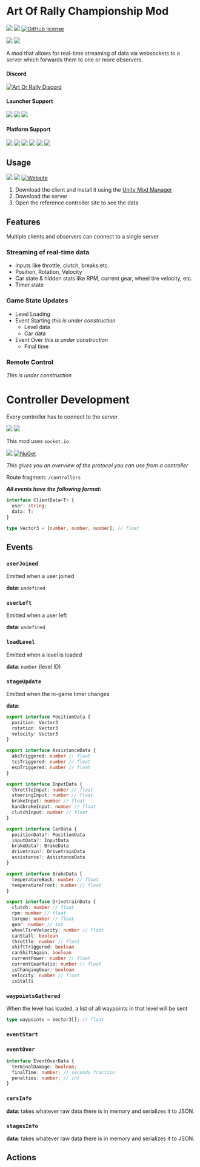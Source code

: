 # Art Of Rally Championship Mod

[![](https://img.shields.io/github/v/release/Theaninova/aorc-client?label=Download)](https://github.com/Theaninova/aorc-client/releases/latest)
![](https://img.shields.io/badge/Game%20Version-v1.3.3a-blue)
[![GitHub license](https://img.shields.io/github/license/theaninova/aorc-client.svg)](https://github.com/wulkanat/aorc-client/blob/master/LICENSE)

[![](https://img.shields.io/badge/Controller%20Reference%20Implementation-GitHub-23292F)](https://github.com/Theaninova/aorc-reference-observer)
[![](https://img.shields.io/badge/Server-GitHub-23292F)](https://github.com/Theaninova/aorc-server)

A mod that allows for real-time streaming of data via websockets to a
server which forwards them to one or more observers.

#### Discord
[![Art Or Rally Discord](https://badgen.net/discord/members/Sx3e7qGTh9)](https://discord.gg/Sx3e7qGTh9)

#### Launcher Support
![](https://img.shields.io/badge/GOG-Supprted-green)
![](https://img.shields.io/badge/Steam-Supprted-green)
![](https://img.shields.io/badge/Epic-Untested-yellow)

#### Platform Support
![](https://img.shields.io/badge/Windows-Supprted-green)
![](https://img.shields.io/badge/Linux-Untested-yellow)
![](https://img.shields.io/badge/OS%2FX-Untested-yellow)
![](https://img.shields.io/badge/PlayStation-Not%20Supprted-red)
![](https://img.shields.io/badge/XBox-Not%20Supprted-red)
![](https://img.shields.io/badge/Switch-Not%20Supprted-red)

## Usage

[![](https://img.shields.io/github/v/release/Theaninova/aorc-client?label=Download%20Client%20Mod)](https://github.com/Theaninova/aorc-client/releases/latest)
[![](https://img.shields.io/github/v/release/Theaninova/aorc-server?label=Download%20Server)](https://github.com/Theaninova/aorc-server/releases/latest)
[![Website](https://img.shields.io/website-up-down-green-red/https/theaninova.github.io/aorc-reference-observer/.svg?label=Controller%20Reference%20Site)](https://theaninova.github.io/aorc-reference-observer/)

1. Download the client and install it using the [Unity Mod Manager](https://www.nexusmods.com/site/mods/21/)
2. Download the server
3. Open the reference controller site to see the data

## Features

Multiple clients and observers can connect to a single server

### Streaming of real-time data

* Inputs like throttle, clutch, breaks etc.
* Position, Rotation, Velocity
* Car state & hidden stats like RPM, current gear, wheel tire velocity, etc.
* Timer state

### Game State Updates

* Level Loading
* Event Starting *this is under construction*
  * Level data
  * Car data
* Event Over *this is under construction*
  * Final time

### Remote Control

*This is under construction*

# Controller Development

Every controller has to connect to the server

[![](https://img.shields.io/github/v/release/Theaninova/aorc-server?label=Download%20Server)](https://github.com/Theaninova/aorc-server/releases/latest)
[![](https://img.shields.io/badge/Server-GitHub-23292F)](https://github.com/Theaninova/aorc-server)

This mod uses `socket.io`

[![](https://img.shields.io/badge/npm-socket.io--client-C8001A)](https://www.npmjs.com/package/socket.io-client)
[![NuGet](https://img.shields.io/badge/NuGet-SocketIOClient-%23004880)](https://www.nuget.org/packages/SocketIOClient)

*This gives you an overview of the protocol you can use from a controller*

Route fragment: `/controllers`

***All events have the following format:***
```ts
interface ClientData<T> {
  user: string;
  data: T;
}

type Vector3 = [number, number, number]; // float
```

## Events

### `userJoined`
Emitted when a user joined

**data**: `undefined`

### `userLeft`

Emitted when a user left

**data**: `undefined`

### `loadLevel`

Emitted when a level is loaded

**data**: `number` (level ID)

### `stageUpdate`

Emitted when the in-game timer changes

**data**:

```ts
export interface PositionData {
  position: Vector3
  rotation: Vector3
  velocity: Vector3
}

export interface AssistanceData {
  absTriggered: number // float
  tcsTriggered: number // float
  espTriggered: number // float
}

export interface InputData {
  throttleInput: number // float
  steeringInput: number // float
  brakeInput: number // float
  handbrakeInput: number // float
  clutchInput: number // float
}

export interface CarData {
  positionData?: PositionData
  inputData?: InputData
  brakeData?: BrakeData
  drivetrain?: DrivetrainData
  assistance?: AssistanceData
}

export interface BrakeData {
  temperatureBack: number // float
  temperatureFront: number // float
}

export interface DrivetrainData {
  clutch: number // float
  rpm: number // float
  torque: number // float
  gear: number // int
  wheelTireVelocity: number // float
  canStall: boolean
  throttle: number // float
  shiftTriggered: boolean
  canShiftAgain: boolean
  currentPower: number // float
  currentGearRatio: number // float
  isChangingGear: boolean
  velocity: number // float
  isStalli
```

### `waypointsGathered`

When the level has loaded, a list of all waypoints in that level will be sent

```ts
type waypoints = Vector3[]; // float
```

### `eventStart`

### `eventOver`

```ts
interface EventOverData {
  terminalDamage: boolean;
  finalTime: number; // seconds fraction
  penalties: number; // int
}
```

### `carsInfo`

**data**: takes whatever raw data there is in memory and serializes it to JSON.

### `stagesInfo`

**data**: takes whatever raw data there is in memory and serializes it to JSON.

## Actions

